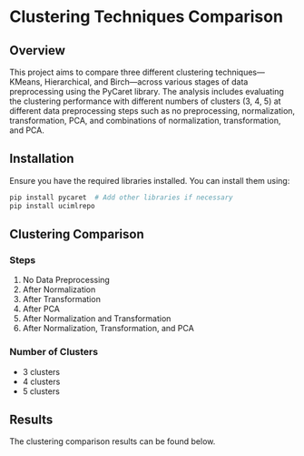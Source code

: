 # Clustering Techniques Comparison

## Overview

This project aims to compare three different clustering techniques—KMeans, Hierarchical, and Birch—across various stages of data preprocessing using the PyCaret library. The analysis includes evaluating the clustering performance with different numbers of clusters (3, 4, 5) at different data preprocessing steps such as no preprocessing, normalization, transformation, PCA, and combinations of normalization, transformation, and PCA.


## Installation

Ensure you have the required libraries installed. You can install them using:

```bash
pip install pycaret  # Add other libraries if necessary
pip install ucimlrepo
```

## Clustering Comparison

### Steps

1. No Data Preprocessing
2. After Normalization
3. After Transformation
4. After PCA
5. After Normalization and Transformation
6. After Normalization, Transformation, and PCA

### Number of Clusters

- 3 clusters
- 4 clusters
- 5 clusters

## Results

The clustering comparison results can be found below.
<img src=""/>
